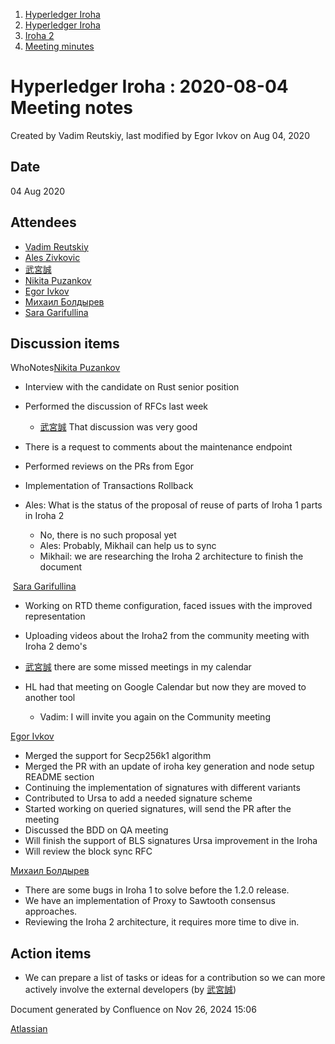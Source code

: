 1. [Hyperledger Iroha](index.html)
2. [Hyperledger Iroha](Hyperledger-Iroha_20873224.html)
3. [Iroha 2](Iroha-2_21012047.html)
4. [Meeting minutes](Meeting-minutes_21016015.html)

# Hyperledger Iroha : 2020-08-04 Meeting notes

Created by Vadim Reutskiy, last modified by Egor Ivkov on Aug 04, 2020

## Date

04 Aug 2020

## Attendees

- [Vadim Reutskiy](https://lf-hyperledger.atlassian.net/wiki/people/5b8d04b72786fb2bf79a7405?ref=confluence)
- [Ales Zivkovic](https://lf-hyperledger.atlassian.net/wiki/people/5b3a36d1d38a522e77ff78c0?ref=confluence)
- [武宮誠](https://lf-hyperledger.atlassian.net/wiki/people/557058:12c320e6-5d17-404f-b20e-bfa5721ae960?ref=confluence)
- [Nikita Puzankov](https://lf-hyperledger.atlassian.net/wiki/people/5df113768998970e5b434e0a?ref=confluence)
- [Egor Ivkov](https://lf-hyperledger.atlassian.net/wiki/people/5dd9631c1cf3c20ef5ff9f0f?ref=confluence)
- [Михаил Болдырев](https://lf-hyperledger.atlassian.net/wiki/people/557058:584193b8-9303-4b5a-8cb3-8153294c8cc2?ref=confluence)
- [Sara Garifullina](https://lf-hyperledger.atlassian.net/wiki/people/5b6c115b2c9bd83c03707f95?ref=confluence)

## Discussion items

WhoNotes[Nikita Puzankov](https://lf-hyperledger.atlassian.net/wiki/people/5df113768998970e5b434e0a?ref=confluence)

- Interview with the candidate on Rust senior position
- Performed the discussion of RFCs last week
  
  - [武宮誠](https://lf-hyperledger.atlassian.net/wiki/people/557058:12c320e6-5d17-404f-b20e-bfa5721ae960?ref=confluence) That discussion was very good
- There is a request to comments about the maintenance endpoint
- Performed reviews on the PRs from Egor
- Implementation of Transactions Rollback
- Ales: What is the status of the proposal of reuse of parts of Iroha 1 parts in Iroha 2
  
  - No, there is no such proposal yet
  - Ales: Probably, Mikhail can help us to sync
  - Mikhail: we are researching the Iroha 2 architecture to finish the document

 [Sara Garifullina](https://lf-hyperledger.atlassian.net/wiki/people/5b6c115b2c9bd83c03707f95?ref=confluence)

- Working on RTD theme configuration, faced issues with the improved representation
- Uploading videos about the Iroha2 from the community meeting with Iroha 2 demo's
- [武宮誠](https://lf-hyperledger.atlassian.net/wiki/people/557058:12c320e6-5d17-404f-b20e-bfa5721ae960?ref=confluence) there are some missed meetings in my calendar
- HL had that meeting on Google Calendar but now they are moved to another tool
  
  - Vadim: I will invite you again on the Community meeting

[Egor Ivkov](https://lf-hyperledger.atlassian.net/wiki/people/5dd9631c1cf3c20ef5ff9f0f?ref=confluence)

- Merged the support for Secp256k1 algorithm
- Merged the PR with an update of iroha key generation and node setup README section
- Continuing the implementation of signatures with different variants
- Contributed to Ursa to add a needed signature scheme
- Started working on queried signatures, will send the PR after the meeting
- Discussed the BDD on QA meeting
- Will finish the support of BLS signatures Ursa improvement in the Iroha
- Will review the block sync RFC

[Михаил Болдырев](https://lf-hyperledger.atlassian.net/wiki/people/557058:584193b8-9303-4b5a-8cb3-8153294c8cc2?ref=confluence)

- There are some bugs in Iroha 1 to solve before the 1.2.0 release.
- We have an implementation of Proxy to Sawtooth consensus approaches.
- Reviewing the Iroha 2 architecture, it requires more time to dive in.

## Action items

- We can prepare a list of tasks or ideas for a contribution so we can more actively involve the external developers (by [武宮誠](https://lf-hyperledger.atlassian.net/wiki/people/557058:12c320e6-5d17-404f-b20e-bfa5721ae960?ref=confluence))

Document generated by Confluence on Nov 26, 2024 15:06

[Atlassian](http://www.atlassian.com/)
